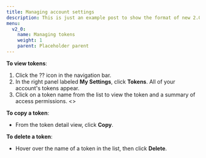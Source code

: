 ```yaml
---
title: Managing account settings
description: This is just an example post to show the format of new 2.0 posts
menu:
  v2_0:
    name: Managing tokens
    weight: 1
    parent: Placeholder parent
---
```

**To view tokens**:

1. Click the ?? icon in the navigation bar.
2. In the right panel labeled **My Settings**, click **Tokens**. All of your account's tokens appear.
3. Click on a token name from the list to view the token and a summary of access permissions.
<<SCREENSHOT>>

**To copy a token**:

* From the token detail view, click **Copy**.

**To delete a token**:

* Hover over the name of a token in the list, then click **Delete**.
